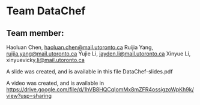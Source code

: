 # Team DataChef 

## Team member: 
Haoluan Chen, haoluan.chen@mail.utoronto.ca
Ruijia Yang, ruijia.yang@mail.utoronto.ca
Yujie Li, jayden.li@mail.utoronto.ca
Xinyue Li, xinyuevicky,li@mail.utoronto.ca


A slide was created, and is available in this file DataChef-slides.pdf

A video was created, and is available in https://drive.google.com/file/d/1hVB8HQCqIomMx8mZFR4ossigzoWpKh9k/view?usp=sharing

